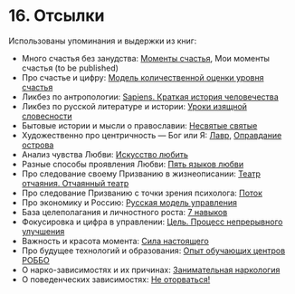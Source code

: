 # 16. Отсылки

Использованы упоминания и выдержки из книг:

- Много счастья без занудства: [Моменты счастья](https://www.livelib.ru/review/3575245-momenty-schastya-aleks-dubas), Мои моменты счастья (to be published)
- Про счастье и цифру: [Модель количественной оценки уровня счастья](https://www.livelib.ru/work/1008288064-model-kolichestvennoj-otsenki-urovnya-schastya-vladimir-andreev)
- Ликбез по антропологии: [Sapiens. Краткая история человечества](https://www.livelib.ru/book/1002920757-sapiens-kratkaya-istoriya-chelovechestva-yuval-noj-harari)
- Ликбез по русской литературе и истории: [Уроки изящной словесности](https://www.livelib.ru/book/1001474484-rodnaya-rech-uroki-izyaschnoj-slovesnosti-sbornik-petr-vajl-aleksandr-genis)
- Бытовые истории и мысли о православии: [Несвятые святые](https://www.livelib.ru/book/1003089869-nesvyatye-svyatye-i-drugie-rasskazy-sbornik-arhimandrit-tihon)
- Художественно про центричность — Бог или Я: [Лавр](https://www.livelib.ru/review/3923053-lavr-evgenij-vodolazkin), [Оправдание острова](https://www.livelib.ru/book/1005497029-opravdanie-ostrova-evgenij-vodolazkin)
- Анализ чувства Любви: [Искусство любить](https://www.livelib.ru/review/2985526-iskusstvo-lyubit-erih-fromm)
- Разные способы проявления Любви: [Пять языков любви](https://www.livelib.ru/review/3720607-pyat-yazykov-lyubvi-geri-chepmen)
- Про следование своему Призванию в жизнеописании: [Театр отчаяния. Отчаянный театр](https://www.livelib.ru/review/3730660-teatr-otchayaniya-otchayannyj-teatr-evgenij-grishkovets)
- Про следование Призванию с точки зрения психолога: [Поток](
https://www.livelib.ru/review/3879424-potok-psihologiya-optimalnogo-perezhivaniya-mihaj-chiksentmihaji)
- Про экономику и Россию: [Русская модель управления](https://www.livelib.ru/review/3093508-russkaya-model-upravleniya-aleksandr-prohorov)
- База целеполагания и личностного роста: [7 навыков](https://www.livelib.ru/review/3792199-sem-navykov-vysokoeffektivnyh-lyudej)
- Фокусировка и цифра в управлении: [Цель. Процесс непрерывного улучшения](https://www.livelib.ru/review/3908812-tsel-protsess-nepreryvnogo-uluchsheniya)
- Важность и красота момента: [Сила настоящего](https://www.livelib.ru/book/1001530607-sila-nastoyaschego-rukovodstvo-k-duhovnomu-probuzhdeniyu-ekhart-tolle)
- Про будущее технологий и образования: [Опыт обучающих центров РОББО](https://www.livelib.ru/review/3682591-sila-franchajzinga-kak-kompaniya-robbo-postroila-topovuyu-mezhdunarodnuyu-edtechfranshizu-frolov-p)
- О нарко-зависимостях и их причинах: [Занимательная наркология](https://www.livelib.ru/review/3535819-zanimatelnaya-narkologiya-andrej-makarevich)
- О поведенческих зависимостях: [Не оторваться!](https://www.livelib.ru/book/1002986342-ne-otorvatsya-pochemu-nash-mozg-lyubit-vsjo-novoe-i-tak-li-eto-horosho-v-epohu-interneta-adam-alter)